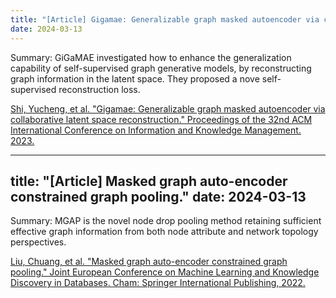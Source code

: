 ```yaml
---
title: "[Article] Gigamae: Generalizable graph masked autoencoder via collaborative latent space reconstruction."
date: 2024-03-13
---
```


Summary: GiGaMAE investigated how to enhance the generalization capability of self-supervised graph generative models, by reconstructing graph information in the latent space. They proposed a nove self-supervised reconstruction loss.

[Shi, Yucheng, et al. "Gigamae: Generalizable graph masked autoencoder via collaborative latent space reconstruction." Proceedings of the 32nd ACM International Conference on Information and Knowledge Management. 2023.](https://dl.acm.org/doi/abs/10.1145/3583780.3614894)


---
title: "[Article] Masked graph auto-encoder constrained graph pooling."
date: 2024-03-13
---

Summary: MGAP is the novel node drop pooling method retaining sufficient effective graph information from both node attribute and network topology perspectives.

[Liu, Chuang, et al. "Masked graph auto-encoder constrained graph pooling." Joint European Conference on Machine Learning and Knowledge Discovery in Databases. Cham: Springer International Publishing, 2022.](https://link.springer.com/chapter/10.1007/978-3-031-26390-3_23)
